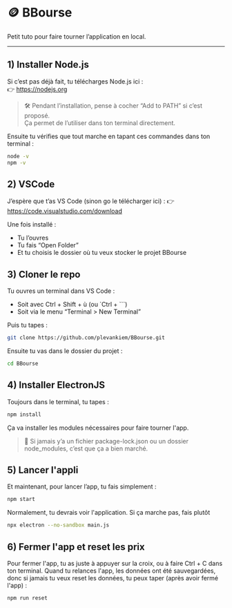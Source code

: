 # 🪙 BBourse

Petit tuto pour faire tourner l’application en local.

---

## 1) Installer Node.js

Si c’est pas déjà fait, tu télécharges Node.js ici :  
👉 https://nodejs.org

> 🛠 Pendant l’installation, pense à cocher “Add to PATH” si c’est proposé.  
> Ça permet de l’utiliser dans ton terminal directement.

Ensuite tu vérifies que tout marche en tapant ces commandes dans ton terminal :

```bash
node -v
npm -v
```

## 2) VSCode

J’espère que t’as VS Code (sinon go le télécharger ici) :
👉 https://code.visualstudio.com/download

Une fois installé :
- Tu l’ouvres
- Tu fais “Open Folder”
- Et tu choisis le dossier où tu veux stocker le projet BBourse

## 3) Cloner le repo

Tu ouvres un terminal dans VS Code :
- Soit avec Ctrl + Shift + ù (ou `Ctrl + ```)
- Soit via le menu “Terminal > New Terminal”

Puis tu tapes :
```bash
git clone https://github.com/plevankiem/BBourse.git
```

Ensuite tu vas dans le dossier du projet :
```bash
cd BBourse
```

## 4) Installer ElectronJS

Toujours dans le terminal, tu tapes :
```bash
npm install
```
Ça va installer les modules nécessaires pour faire tourner l'app.
> 🧠 Si jamais y’a un fichier package-lock.json ou un dossier node_modules, c’est que ça a bien marché.

## 5) Lancer l'appli

Et maintenant, pour lancer l’app, tu fais simplement :
```bash
npm start
```

Normalement, tu devrais voir l'application. Si ça marche pas, fais plutôt
```bash
npx electron --no-sandbox main.js
```

## 6) Fermer l'app et reset les prix
Pour fermer l'app, tu as juste à appuyer sur la croix, ou à faire Ctrl + C dans ton terminal.
Quand tu relances l'app, les données ont été sauvegardées, donc si jamais tu veux reset les données, tu peux taper (après avoir fermé l'app) :
```bash
npm run reset
```
